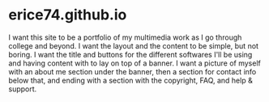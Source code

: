 erice74.github.io
========================
I want this site to be a portfolio of my multimedia work as I go through college and beyond. I want the layout and the content to be simple, but not boring. I want the title and buttons for the different softwares I'll be using and having content with to lay on top of a banner. I want a picture of myself with an about me section under the banner, then a section for contact info below that, and ending with a section with the copyright, FAQ, and help & support.
